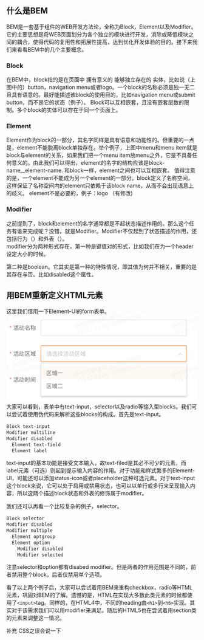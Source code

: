 ## 什么是BEM
BEM是一套基于组件的WEB开发方法论，全称为Block，Element以及Modifier。它的主要思想是将WEB页面划分为各个独立的模块进行开发，消除或降低模块之间的耦合，使得代码的复用性和拓展性提高，达到优化开发体验的目的。接下来我们来看看BEM中的几个主要概念。
### Block
在BEM中，block指的是在页面中 拥有意义的 能够独立存在的 实体，比如说（上图中的）button，navigation menu或者logo。一个block的名称必须是独一无二且具有语意的。最好能描述该block的使用目的，比如navigation menu或submit button，而不是它的状态（例子）。
Block可以互相嵌套，且没有嵌套层数的限制。多个block的实体可以存在于同一个页面上。
### Element
Element作为block的一部分，其名字同样是具有语意和功能性的。但重要的一点是，element不能脱离block单独存在。举个例子，上图中menu和menu item就是block与element的关系，如果我们把一个menu item放menu之外，它是不具备任何意义的。由此我们可以得出，element的名字的结构应该是block-name__element-name.
和block一样，element之间也可以互相嵌套。
值得注意的是，一个element不能成为另一个element的一部分。block定义了名称空间，这样保证了名称空间内的element只依赖于该block name，从而不会出现语意上的歧义。
element不是必要的，例子：logo
（有修改)
### Modifier
之前提到了，block和element的名字通常都是不起状态描述作用的。那么这个任务有谁来完成呢？没错，就是Modifier。Modifier不仅起到了状态描述的作用，还包括行为（）和外表（）。  
modifier分为两种形式存在，第一种是键值对的形式，比如我们在为一个header设定大小的时候。

第二种是boolean。它其实是第一种的特殊情况，即其值为何并不相关，重要的是其存在与否。比如disabled这个属性。

## 用BEM重新定义HTML元素
这里我们借用一下Element-UI的form表单。  
![Alt text](https://github.com/BUBUBIUBIU/Knowledge-Stack/blob/master/1jbsbkghewowpcixhqwbdi7q3o9bjtsfdsuc7h2i1u5aiao3xtx.png)
大家可以看到，表单中有text-input，selector以及radio等输入型blocks。我们可以尝试着使用伪代码来解析这些blocks的构成。首先是text-input。
<pre><code>Block text-input  
Modifier multiline
Modifier disabled
  Element text-field
  Element label</code></pre>
text-input的基本功能是接受文本输入，故text-filed是其必不可少的元素，而label元素（可选）则起到提示输入内容的作用。对于功能和样式繁多的Element-UI，可能还可以添加status-icon或者placeholder这种可选元素。对于text-input这个block来说，它可以处于启用或禁用状态，也可以以单行或多行来呈现输入内容，所以这两个描述block状态和外表的修饰属于modifier。  

我们还可以再看一个比较复杂的例子，selector。
<pre><code>Block selector
Modifier disabled
Modifier multiple
  Element optgroup
  Element option
    Modifier disabled
    Modifier selected</code></pre>
注意selector和option都有disabed modifier。但是两者的作用范围是不同的，前者禁用整个block，后者仅禁用单个选项。  

看了以上两个例子后，大家可以尝试着用BEM来重构checkbox，radio等HTML元素，巩固对BEM的了解。遗憾的是，HTML在实现大多数此类元素的时候都使用了`<input>`tag。同样的，在HTML4中，不同的heading由`<h1>`到`<h6>`实现。其实对于该需求我们可以用modifier来满足。随后的HTML5也在尝试着用section类的元素来调整这一情况。





补充
CSS之误会说一下
